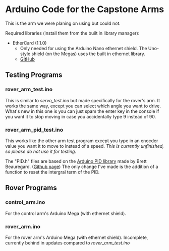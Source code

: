 # Arduino Code for the Capstone Arms

This is the arm we were planing on using but could not.

Required libraries (install them from the built in library manager):
* EtherCard (1.1.0)
  * Only needed for using the Arduino Nano ethernet shield. The Uno-style shield (on the Megas) uses the built in ethernet library.
  * [GitHub](https://github.com/njh/EtherCard)

## Testing Programs

### rover_arm_test.ino

This is similar to *servo_test.ino* but made specifically for the rover's arm. It works the same way, except you can select which angle you want to drive.
What's new in this one is you can just spam the enter key in the console if you want it to stop moving in case you accidentally type 9 instead of 90.

### rover_arm_pid_test.ino

This works like the other arm test program except you type in an enocder value you want it to move to instead of a speed. *This is currently unfinished, so please do not use it for testing.*

The "PID.h" files are based on the [Arduino PID library](https://playground.arduino.cc/Code/PIDLibrary/) made by Brett Beauregard. ([Github page](https://github.com/br3ttb/Arduino-PID-Library/)) The only change I've made is the addition of a function to reset the intergral term of the PID.

## Rover Programs

### control_arm.ino

For the control arm's Arduino Mega (with ethernet shield).

### rover_arm.ino

For the rover arm's Arduino Mega (with ethernet shield). Incomplete, currently behind in updates compared to *rover_arm_test.ino*

